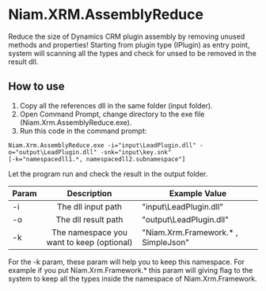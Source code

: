 # Niam.XRM.AssemblyReduce
Reduce the size of Dynamics CRM plugin assembly by removing unused methods and properties! Starting from plugin type (IPlugin) as entry point, system will scanning all the types and check for unsed to be removed in the result dll.

## How to use
1. Copy all the references dll in the same folder (input folder).
1. Open Command Prompt, change directory to the exe file (Niam.Xrm.AssemblyReduce.exe).
1. Run this code in the command prompt:
```
Niam.Xrm.AssemblyReduce.exe -i="input\LeadPlugin.dll" -o="output\LeadPlugin.dll" -snk="input\key.snk" 
[-k="namespacedll1.*, namespacedll2.subnamespace"]
```
Let the program run and check the result in the output folder.

| Param         | Description                   | Example Value       |
| ------------- |:-----------------------------:|-------------------|
| -i            | The dll input path     | "input\LeadPlugin.dll" |
| -o            | The dll result path      |   "output\LeadPlugin.dll"|
| -k | The namespace you want to keep (optional)     |    "Niam.Xrm.Framework.* , SimpleJson" |

For the -k param, these param will help you to keep this namespace. For example if you put Niam.Xrm.Framework.* this param will giving flag to the system to keep all the types inside the namespace of Niam.Xrm.Framework.
